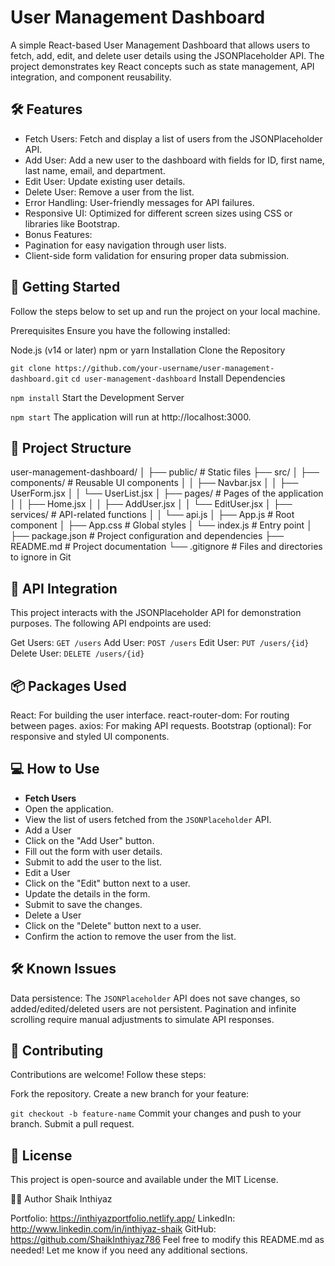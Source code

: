 # User Management Dashboard

A simple React-based User Management Dashboard that allows users to fetch, add, edit, and delete user details using the JSONPlaceholder API. The project demonstrates key React concepts such as state management, API integration, and component reusability.

## 🛠️ Features

- Fetch Users: Fetch and display a list of users from the JSONPlaceholder API.
- Add User: Add a new user to the dashboard with fields for ID, first name, last name, email, and department.
- Edit User: Update existing user details.
- Delete User: Remove a user from the list.
- Error Handling: User-friendly messages for API failures.
- Responsive UI: Optimized for different screen sizes using CSS or libraries like Bootstrap.
- Bonus Features:
- Pagination for easy navigation through user lists.
- Client-side form validation for ensuring proper data submission.

## 🚀 Getting Started

Follow the steps below to set up and run the project on your local machine.

Prerequisites
Ensure you have the following installed:

Node.js (v14 or later)
npm or yarn
Installation
Clone the Repository

`git clone https://github.com/your-username/user-management-dashboard.git`
`cd user-management-dashboard`
Install Dependencies

`npm install`
Start the Development Server

`npm start`
The application will run at http://localhost:3000.

## 📂 Project Structure

user-management-dashboard/
│
├── public/ # Static files
├── src/
│ ├── components/ # Reusable UI components
│ │ ├── Navbar.jsx
│ │ ├── UserForm.jsx
│ │ └── UserList.jsx
│ ├── pages/ # Pages of the application
│ │ ├── Home.jsx
│ │ ├── AddUser.jsx
│ │ └── EditUser.jsx
│ ├── services/ # API-related functions
│ │ └── api.js
│ ├── App.js # Root component
│ ├── App.css # Global styles
│ └── index.js # Entry point
│
├── package.json # Project configuration and dependencies
├── README.md # Project documentation
└── .gitignore # Files and directories to ignore in Git

## 🔗 API Integration

This project interacts with the JSONPlaceholder API for demonstration purposes. The following API endpoints are used:

Get Users: `GET /users`
Add User: `POST /users`
Edit User: `PUT /users/{id}`
Delete User: `DELETE /users/{id}`

## 📦 Packages Used

React: For building the user interface.
react-router-dom: For routing between pages.
axios: For making API requests.
Bootstrap (optional): For responsive and styled UI components.

## 💻 How to Use

- **Fetch Users**
- Open the application.
- View the list of users fetched from the `JSONPlaceholder` API.
- Add a User
- Click on the "Add User" button.
- Fill out the form with user details.
- Submit to add the user to the list.
- Edit a User
- Click on the "Edit" button next to a user.
- Update the details in the form.
- Submit to save the changes.
- Delete a User
- Click on the "Delete" button next to a user.
- Confirm the action to remove the user from the list.

## 🛠️ Known Issues

Data persistence: The `JSONPlaceholder` API does not save changes, so added/edited/deleted users are not persistent.
Pagination and infinite scrolling require manual adjustments to simulate API responses.

## 🤝 Contributing

Contributions are welcome! Follow these steps:

Fork the repository.
Create a new branch for your feature:

`git checkout -b feature-name`
Commit your changes and push to your branch.
Submit a pull request.

## 📜 License

This project is open-source and available under the MIT License.

🧑‍💻 Author
Shaik Inthiyaz

Portfolio: https://inthiyazportfolio.netlify.app/
LinkedIn: http://www.linkedin.com/in/inthiyaz-shaik
GitHub: https://github.com/ShaikInthiyaz786
Feel free to modify this README.md as needed! Let me know if you need any additional sections.
